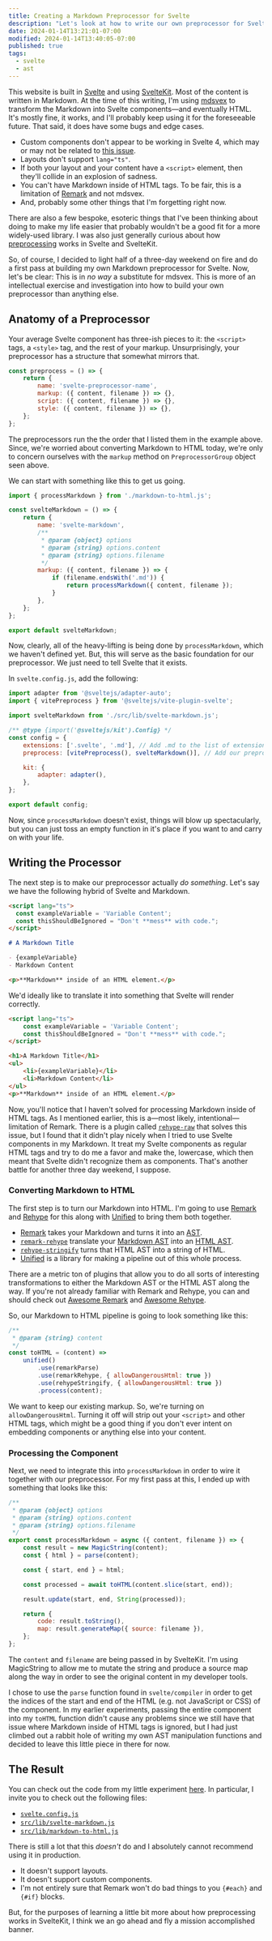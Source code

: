 ```yaml
---
title: Creating a Markdown Preprocessor for Svelte
description: "Let's look at how to write our own preprocessor for SvelteKit."
date: 2024-01-14T13:21:01-07:00
modified: 2024-01-14T13:40:05-07:00
published: true
tags:
  - svelte
  - ast
---
```


This website is built in [Svelte][] and using [SvelteKit][]. Most of the content is written in Markdown. At the time of this writing, I'm using [mdsvex][] to transform the Markdown into Svelte components—and eventually HTML. It's mostly fine, it works, and I'll probably keep using it for the foreseeable future. That said, it does have some bugs and edge cases.

- Custom components don't appear to be working in Svelte 4, which may or may not be related to [this issue](https://github.com/pngwn/MDsveX/issues/474).
- Layouts don't support `lang="ts"`.
- If both your layout and your content have a `<script>` element, then they'll collide in an explosion of sadness.
- You can't have Markdown inside of HTML tags. To be fair, this is a limitation of [Remark][] and not mdsvex.
- And, probably some other things that I'm forgetting right now.

There are also a few bespoke, esoteric things that I've been thinking about doing to make my life easier that probably wouldn't be a good fit for a more widely-used library. I was also just generally curious about how [preprocessing](https://kit.svelte.dev/docs/integrations#preprocessors) works in Svelte and SvelteKit.

So, of course, I decided to light half of a three-day weekend on fire and do a first pass at building my own Markdown preprocessor for Svelte. Now, let's be clear: This is in _no way_ a substitute for mdsvex. This is more of an intellectual exercise and investigation into how to build your own preprocessor than anything else.

## Anatomy of a Preprocessor

Your average Svelte component has three-ish pieces to it: the `<script>` tags, a `<style>` tag, and the rest of your markup. Unsurprisingly, your preprocessor has a structure that somewhat mirrors that.

```js
const preprocess = () => {
	return {
		name: 'svelte-preprocessor-name',
		markup: ({ content, filename }) => {},
		script: ({ content, filename }) => {},
		style: ({ content, filename }) => {},
	};
};
```

The preprocessors run the the order that I listed them in the example above. Since, we're worried about converting Markdown to HTML today, we're only to concern ourselves with the `markup` method on `PreprocessorGroup` object seen above.

We can start with something like this to get us going.

```js
import { processMarkdown } from './markdown-to-html.js';

const svelteMarkdown = () => {
	return {
		name: 'svelte-markdown',
		/**
		 * @param {object} options
		 * @param {string} options.content
		 * @param {string} options.filename
		 */
		markup: ({ content, filename }) => {
			if (filename.endsWith('.md')) {
				return processMarkdown({ content, filename });
			}
		},
	};
};

export default svelteMarkdown;
```

Now, clearly, all of the heavy-lifting is being done by `processMarkdown`, which we haven't defined yet. But, this will serve as the basic foundation for our preprocessor. We just need to tell Svelte that it exists.

In `svelte.config.js`, add the following:

```js
import adapter from '@sveltejs/adapter-auto';
import { vitePreprocess } from '@sveltejs/vite-plugin-svelte';

import svelteMarkdown from './src/lib/svelte-markdown.js';

/** @type {import('@sveltejs/kit').Config} */
const config = {
	extensions: ['.svelte', '.md'], // Add .md to the list of extensions
	preprocess: [vitePreprocess(), svelteMarkdown()], // Add our preprocessor

	kit: {
		adapter: adapter(),
	},
};

export default config;
```

Now, since `processMarkdown` doesn't exist, things will blow up spectacularly, but you can just toss an empty function in it's place if you want to and carry on with your life.

## Writing the Processor

The next step is to make our preprocessor actually _do something_. Let's say we have the following hybrid of Svelte and Markdown.

```md
<script lang="ts">
  const exampleVariable = 'Variable Content';
  const thisShouldBeIgnored = "Don't **mess** with code.";
</script>

# A Markdown Title

- {exampleVariable}
- Markdown Content

<p>**Markdown** inside of an HTML element.</p>
```

We'd ideally like to translate it into something that Svelte will render correctly.

```html
<script lang="ts">
	const exampleVariable = 'Variable Content';
	const thisShouldBeIgnored = "Don't **mess** with code.";
</script>

<h1>A Markdown Title</h1>
<ul>
	<li>{exampleVariable}</li>
	<li>Markdown Content</li>
</ul>
<p>**Markdown** inside of an HTML element.</p>
```

Now, you'll notice that I haven't solved for processing Markdown inside of HTML tags. As I mentioned earlier, this is a—most likely, intentional—limitation of Remark. There is a plugin called [`rehype-raw`](https://github.com/rehypejs/rehype-raw) that solves this issue, but I found that it didn't play nicely when I tried to use Svelte components in my Markdown. It treat my Svelte components as regular HTML tags and try to do me a favor and make the, lowercase, which then meant that Svelte didn't recognize them as components. That's another battle for another three day weekend, I suppose.

### Converting Markdown to HTML

The first step is to turn our Markdown into HTML. I'm going to use [Remark][] and [Rehype][] for this along with [Unified][] to bring them both together.

- [Remark][] takes your Markdown and turns it into an [AST][mdast].
- [`remark-rehype`][remark-rehype] translate your [Markdown AST][mdast] into an [HTML AST][hast].
- [`rehype-stringify`][rehype-stringify] turns that HTML AST into a string of HTML.
- [Unified][] is a library for making a pipeline out of this whole process.

There are a metric ton of plugins that allow you to do all sorts of interesting transformations to either the Markdown AST or the HTML AST along the way. If you're not already familiar with Remark and Rehype, you can and should check out [Awesome Remark](https://github.com/remarkjs/awesome-remark) and [Awesome Rehype](https://github.com/rehypejs/awesome-rehype).

So, our Markdown to HTML pipeline is going to look something like this:

```js
/**
 * @param {string} content
 */
const toHTML = (content) =>
	unified()
		.use(remarkParse)
		.use(remarkRehype, { allowDangerousHtml: true })
		.use(rehypeStringify, { allowDangerousHtml: true })
		.process(content);
```

We want to keep our existing markup. So, we're turning on `allowDangerousHtml`. Turning it off will strip out your `<script>` and other HTML tags, which might be a good thing if you don't ever intent on embedding components or anything else into your content.

### Processing the Component

Next, we need to integrate this into `processMarkdown` in order to wire it together with our preprocessor. For my first pass at this, I ended up with something that looks like this:

```js
/**
 * @param {object} options
 * @param {string} options.content
 * @param {string} options.filename
 */
export const processMarkdown = async ({ content, filename }) => {
	const result = new MagicString(content);
	const { html } = parse(content);

	const { start, end } = html;

	const processed = await toHTML(content.slice(start, end));

	result.update(start, end, String(processed));

	return {
		code: result.toString(),
		map: result.generateMap({ source: filename }),
	};
};
```

The `content` and `filename` are being passed in by SvelteKit. I'm using MagicString to allow me to mutate the string and produce a source map along the way in order to see the original content in my developer tools.

I chose to use the `parse` function found in `svelte/compiler` in order to get the indices of the start and end of the HTML (e.g. not JavaScript or CSS) of the component. In my earlier experiments, passing the entire component into my `toHTML` function didn't cause any problems since we still have that issue where Markdown inside of HTML tags is ignored, but I had just climbed out a rabbit hole of writing my own AST manipulation functions and decided to leave this little piece in there for now.

## The Result

You can check out the code from my little experiment [here](https://github.com/stevekinney/svelte-markdown-example/tree/dd2305ea82eca68a674f9490f69cd4f008924086). In particular, I invite you to check out the following files:

- [`svelte.config.js`](https://github.com/stevekinney/svelte-markdown-example/blob/dd2305ea82eca68a674f9490f69cd4f008924086/svelte.config.js#L8-L9)
- [`src/lib/svelte-markdown.js`](https://github.com/stevekinney/svelte-markdown-example/blob/dd2305ea82eca68a674f9490f69cd4f008924086/src/lib/svelte-markdown.js)
- [`src/lib/markdown-to-html.js`](https://github.com/stevekinney/svelte-markdown-example/blob/dd2305ea82eca68a674f9490f69cd4f008924086/src/lib/markdown-to-html.js)

There is still a lot that this _doesn't_ do and I absolutely cannot recommend using it in production.

- It doesn't support layouts.
- It doesn't support custom components.
- I'm not entirely sure that Remark won't do bad things to you `{#each}` and `{#if}` blocks.

But, for the purposes of learning a little bit more about how preprocessing works in SvelteKit, I think we an go ahead and fly a mission accomplished banner.

[mdsvex]: https://mdsvex.com/docs
[Svelte]: https://svelte.dev/
[SvelteKit]: https://kit.svelte.dev
[Remark]: https://github.com/remarkjs/remark
[Rehype]: https://github.com/rehypejs/rehype
[Unified]: https://github.com/unifiedjs/unified
[remark-rehype]: https://npm.im/remark-rehype
[rehype-stringify]: https://npm.im/rehype-stringify
[mdast]: https://github.com/syntax-tree/mdast
[hast]: https://github.com/syntax-tree/hast
